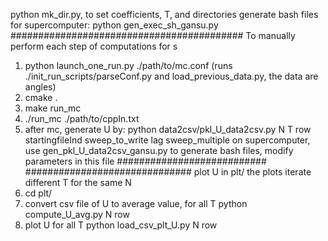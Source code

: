 

python mk_dir.py, to set coefficients, T, and directories
generate bash files for supercomputer:
python gen_exec_sh_gansu.py
##########################################
To manually perform each step of computations for s
1. python launch_one_run.py ./path/to/mc.conf (runs ./init_run_scripts/parseConf.py and load_previous_data.py, the data are angles)
2. cmake .
3. make run_mc
4. ./run_mc ./path/to/cppIn.txt
5. after mc,  generate U by:
   python data2csv/pkl_U_data2csv.py N T row startingfileInd sweep_to_write lag sweep_multiple
    on supercomputer, use gen_pkl_U_data2csv_gansu.py to generate bash files, modify parameters in this file
###########################
##############################
plot U 
in plt/
the plots iterate different T for the same N
1. cd plt/
2. convert csv file of U to average value, for all T
   python compute_U_avg.py N row
3. plot U for all T
   python load_csv_plt_U.py  N  row
